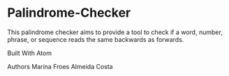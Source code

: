 # Palindrome-Checker
This palindrome checker aims to provide a tool to check if a word, number, phrase, or sequence reads the same backwards as forwards.

Built With
Atom

Authors
Marina Froes Almeida Costa
